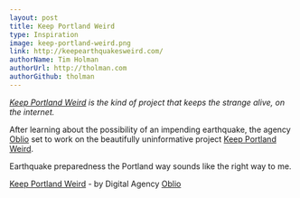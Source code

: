 ```yaml
---
layout: post
title: Keep Portland Weird
type: Inspiration
image: keep-portland-weird.png
link: http://keepearthquakesweird.com/
authorName: Tim Holman
authorUrl: http://tholman.com
authorGithub: tholman
---
```


_[Keep Portland Weird](http://keepearthquakesweird.com/) is the kind of project that keeps the strange alive, on the internet._

After learning about the possibility of an impending earthquake, the agency [Oblio](http://oblio.io/) set to work on the beautifully uninformative project [Keep Portland Weird](http://keepearthquakesweird.com/).

Earthquake preparedness the Portland way sounds like the right way to me.

[Keep Portland Weird](http://keepearthquakesweird.com/) - by Digital Agency [Oblio](http://oblio.io/)
